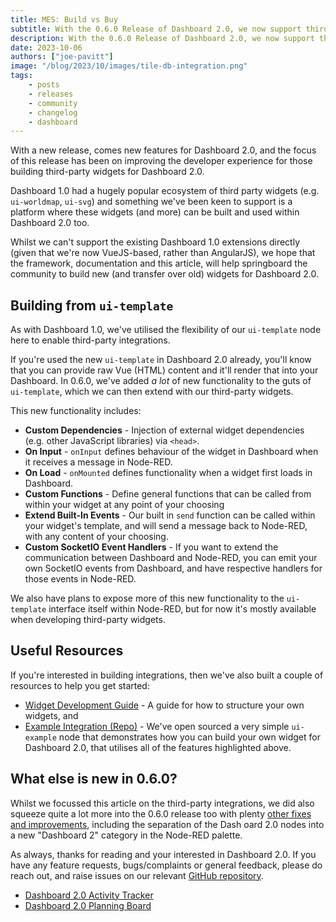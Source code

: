 ```yaml
---
title: MES: Build vs Buy
subtitle: With the 0.6.0 Release of Dashboard 2.0, we now support third-party widget integration. Read more in this deep dive.
description: With the 0.6.0 Release of Dashboard 2.0, we now support third-party widget integration. Read more in this deep dive.
date: 2023-10-06
authors: ["joe-pavitt"]
image: "/blog/2023/10/images/tile-db-integration.png"
tags:
    - posts
    - releases
    - community
    - changelog
    - dashboard
---
```


With a new release, comes new features for Dashboard 2.0, and the focus of this release has been on improving the developer experience for those building third-party widgets for Dashboard 2.0.

<!--more-->

Dashboard 1.0 had a hugely popular ecosystem of third party widgets (e.g. `ui-worldmap`, `ui-svg`) and something we've been keen to support is a platform where these widgets (and more) can be built and used within Dashboard 2.0 too.

Whilst we can't support the existing Dashboard 1.0 extensions directly (given that we're now VueJS-based, rather than AngularJS), we hope that the framework, documentation and this article, will help springboard the community to build new (and transfer over old) widgets for Dashboard 2.0.

## Building from `ui-template`

As with Dashboard 1.0, we've utilised the flexibility of our `ui-template` node here to enable third-party integrations.

If you're used the new `ui-template` in Dashboard 2.0 already, you'll know that you can provide raw Vue (HTML) content and it'll render that into your Dashboard. In 0.6.0, we've added _a lot_ of new functionality to the guts of `ui-template`, which we can then extend with our third-party widgets.

This new functionality includes:

- **Custom Dependencies** - Injection of external widget dependencies (e.g. other JavaScript libraries) via `<head>`.
- **On Input** - `onInput` defines behaviour of the widget in Dashboard when it receives a message in Node-RED.
- **On Load** - `onMounted` defines functionality when a widget first loads in Dashboard.
- **Custom Functions** - Define general functions that can be called from within your widget at any point of your choosing
- **Extend Built-In Events** - Our built in `send` function can be called within your widget's template, and will send a message back to Node-RED, with any content of your choosing.
- **Custom SocketIO Event Handlers** - If you want to extend the communication between Dashboard and Node-RED, you can emit your own SocketIO events from Dashboard, and have respective handlers for those events in Node-RED.

We also have plans to expose more of this new functionality to the `ui-template` interface itself within Node-RED, but for now it's mostly available when developing third-party widgets.

## Useful Resources

If you're interested in building integrations, then we've also built a couple of resources to help you get started:

- [Widget Development Guide](https://dashboard.flowfuse.com/contributing/widgets/third-party.html) - A guide for how to structure your own widgets, and 
- [Example Integration (Repo)](https://github.com/FlowFuse/node-red-dashboard-example-node) - We've open sourced a very simple `ui-example` node that demonstrates how you can build your own widget for Dashboard 2.0, that utilises all of the features highlighted above.

## What else is new in 0.6.0?

Whilst we focussed this article on the third-party integrations, we did also squeeze quite a lot more into the 0.6.0 release too with plenty [other fixes and improvements](https://github.com/FlowFuse/node-red-dashboard/releases/tag/v0.6.0), including the separation of the Dash oard 2.0 nodes into a new "Dashboard 2" category in the Node-RED palette.

As always, thanks for reading and your interested in Dashboard 2.0. If you have any feature requests, bugs/complaints or general feedback, please do reach out, and raise issues on our relevant [GitHub repository](https://github.com/FlowFuse/node-red-dashboard).

- [Dashboard 2.0 Activity Tracker](https://github.com/orgs/FlowFuse/projects/15/views/1)
- [Dashboard 2.0 Planning Board](https://github.com/orgs/FlowFuse/projects/15/views/4)